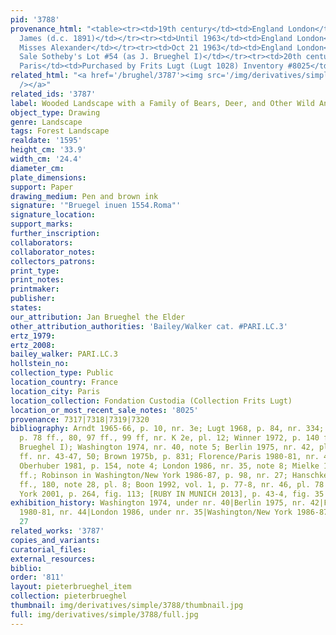 ```yaml
---
pid: '3788'
provenance_html: "<table><tr><td>19th century</td><td>England London</td><td>Miss
  James (d.c. 1891)</td></tr><tr><td>Until 1963</td><td>England London</td><td>The
  Misses Alexander</td></tr><tr><td>Oct 21 1963</td><td>England London</td><td>Their
  Sale Sotheby's Lot #54 (as J. Brueghel I)</td></tr><tr><td>20th century</td><td>France
  Paris</td><td>Purchased by Frits Lugt (Lugt 1028) Inventory #8025</td></tr></table>"
related_html: "<a href='/brughel/3787'><img src='/img/derivatives/simple/3787/thumbnail.jpg'
  /></a>"
related_ids: '3787'
label: Wooded Landscape with a Family of Bears, Deer, and Other Wild Animals
object_type: Drawing
genre: Landscape
tags: Forest Landscape
realdate: '1595'
height_cm: '33.9'
width_cm: '24.4'
diameter_cm: 
plate_dimensions: 
support: Paper
drawing_medium: Pen and brown ink
signature: '"Bruegel inuen 1554.Roma"'
signature_location: 
support_marks: 
further_inscription: 
collaborators: 
collaborator_notes: 
collectors_patrons: 
print_type: 
print_notes: 
printmaker: 
publisher: 
states: 
our_attribution: Jan Brueghel the Elder
other_attribution_authorities: 'Bailey/Walker cat. #PARI.LC.3'
ertz_1979: 
ertz_2008: 
bailey_walker: PARI.LC.3
hollstein_no: 
collection_type: Public
location_country: France
location_city: Paris
location_collection: Fondation Custodia (Collection Frits Lugt)
location_or_most_recent_sale_notes: '8025'
provenance: 7317|7318|7319|7320
bibliography: Arndt 1965-66, p. 10, nr. 3e; Lugt 1968, p. 84, nr. 334; Arndt 1972,
  p. 78 ff., 80, 97 ff., 99 ff, nr. K 2e, pl. 12; Winner 1972, p. 140 ff. (as by Jan
  Brueghel I); Washington 1974, nr. 40, note 5; Berlin 1975, nr. 42, pl. 73, p. 45
  ff. nr. 43-47, 50; Brown 1975b, p. 831; Florence/Paris 1980-81, nr. 44, pl. 45;
  Oberhuber 1981, p. 154, note 4; London 1986, nr. 35, note 8; Mielke 1986, p. 81
  ff.; Robinson in Washington/New York 1986-87, p. 98, nr. 27; Hanschke 1988, p. 50
  ff., 180, note 28, pl. 8; Boon 1992, vol. 1, p. 77-8, nr. 46, pl. 78 (vol. 3); Rotterdam/New
  York 2001, p. 264, fig. 113; [RUBY IN MUNICH 2013], p. 43-4, fig. 35
exhibition_history: Washington 1974, under nr. 40|Berlin 1975, nr. 42|Florence/Paris
  1980-81, nr. 44|London 1986, under nr. 35|Washington/New York 1986-87, under nr.
  27
related_works: '3787'
copies_and_variants: 
curatorial_files: 
external_resources: 
biblio: 
order: '811'
layout: pieterbrueghel_item
collection: pieterbrueghel
thumbnail: img/derivatives/simple/3788/thumbnail.jpg
full: img/derivatives/simple/3788/full.jpg
---
```

